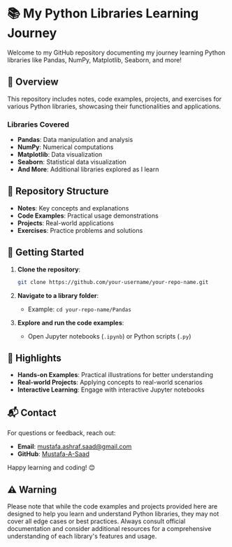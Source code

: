# 📚 My Python Libraries Learning Journey

Welcome to my GitHub repository documenting my journey learning Python libraries like Pandas, NumPy, Matplotlib, Seaborn, and more!

## 🚀 Overview

This repository includes notes, code examples, projects, and exercises for various Python libraries, showcasing their functionalities and applications.

### Libraries Covered

- **Pandas**: Data manipulation and analysis
- **NumPy**: Numerical computations
- **Matplotlib**: Data visualization
- **Seaborn**: Statistical data visualization
- **And More**: Additional libraries explored as I learn

## 📁 Repository Structure

- **Notes**: Key concepts and explanations
- **Code Examples**: Practical usage demonstrations
- **Projects**: Real-world applications
- **Exercises**: Practice problems and solutions

## 📝 Getting Started

1. **Clone the repository**:
   ```bash
   git clone https://github.com/your-username/your-repo-name.git
   ```

2. **Navigate to a library folder**:
   - Example: `cd your-repo-name/Pandas`

3. **Explore and run the code examples**:
   - Open Jupyter notebooks (`.ipynb`) or Python scripts (`.py`)

## 🌟 Highlights

- **Hands-on Examples**: Practical illustrations for better understanding
- **Real-world Projects**: Applying concepts to real-world scenarios
- **Interactive Learning**: Engage with interactive Jupyter notebooks

## 📬 Contact

For questions or feedback, reach out:

- **Email**: mustafa.ashraf.saad@gmail.com
- **GitHub**: [Mustafa-A-Saad](https://github.com/Mustafa-A-Saad)

Happy learning and coding! 😊

## ⚠️ Warning

Please note that while the code examples and projects provided here are designed to help you learn and understand Python libraries, they may not cover all edge cases or best practices. Always consult official documentation and consider additional resources for a comprehensive understanding of each library's features and usage.
```